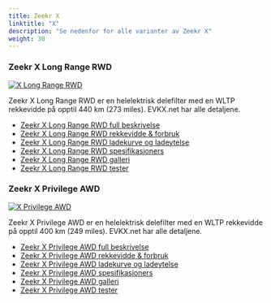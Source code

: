 ```yaml
---
title: Zeekr X
linktitle: "X"
description: "Se nedenfor for alle varianter av Zeekr X"
weight: 30
---
```

### Zeekr X Long Range RWD

<a href="x_long_range_rwd/"><img src="https://media.evkx.net/multimedia/models/zeekr/x/x_long_range_rwd/main_1_st.jpg" class="img-fluid" alt="X Long Range RWD" ></a>

Zeekr X Long Range RWD er en helelektrisk delefilter med en WLTP rekkevidde på opptil 440 km (273 miles). EVKX.net har alle detaljene. 

- [Zeekr X Long Range RWD full beskrivelse](x_long_range_rwd/)
- [Zeekr X Long Range RWD rekkevidde & forbruk](x_long_range_rwd/rangeandconsumption)
- [Zeekr X Long Range RWD ladekurve og ladeytelse](x_long_range_rwd/chargingcurve)
- [Zeekr X Long Range RWD spesifikasjoners](x_long_range_rwd/specifications)
- [Zeekr X Long Range RWD galleri](x_long_range_rwd/gallery)
- [Zeekr X Long Range RWD tester](x_long_range_rwd/reviews)

### Zeekr X Privilege AWD

<a href="x_privilege_awd/"><img src="https://media.evkx.net/multimedia/models/zeekr/x/x_privilege_awd/main_1_st.jpg" class="img-fluid" alt="X Privilege AWD" ></a>

Zeekr X Privilege AWD er en helelektrisk delefilter med en WLTP rekkevidde på opptil 400 km (249 miles). EVKX.net har alle detaljene. 

- [Zeekr X Privilege AWD full beskrivelse](x_privilege_awd/)
- [Zeekr X Privilege AWD rekkevidde & forbruk](x_privilege_awd/rangeandconsumption)
- [Zeekr X Privilege AWD ladekurve og ladeytelse](x_privilege_awd/chargingcurve)
- [Zeekr X Privilege AWD spesifikasjoners](x_privilege_awd/specifications)
- [Zeekr X Privilege AWD galleri](x_privilege_awd/gallery)
- [Zeekr X Privilege AWD tester](x_privilege_awd/reviews)

